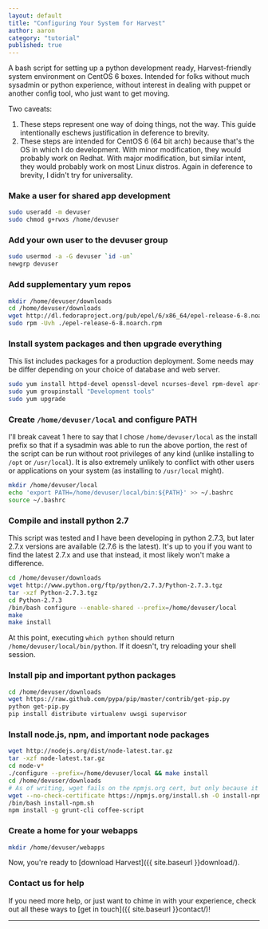 ```yaml
---
layout: default
title: "Configuring Your System for Harvest"
author: aaron
category: "tutorial"
published: true
---
```


A bash script for setting up a python development ready, Harvest-friendly system environment on CentOS 6 boxes. Intended for folks without much sysadmin or python experience, without interest in dealing with puppet or another config tool, who just want to get moving.

Two caveats:

1. These steps represent one way of doing things, not the way. This guide intentionally eschews justification in deference to brevity.
2. These steps are intended for CentOS 6 (64 bit arch) because that's the OS in which I do development. With minor modification, they would probably work on Redhat. With major modification, but similar intent, they would probably work on most Linux distros. Again in deference to brevity, I didn't try for universality.

### Make a user for shared app development

```bash
sudo useradd -m devuser
sudo chmod g+rwxs /home/devuser
```

### Add your own user to the devuser group

```bash
sudo usermod -a -G devuser `id -un`
newgrp devuser
```

### Add supplementary yum repos

```bash
mkdir /home/devuser/downloads
cd /home/devuser/downloads
wget http://dl.fedoraproject.org/pub/epel/6/x86_64/epel-release-6-8.noarch.rpm
sudo rpm -Uvh ./epel-release-6-8.noarch.rpm
```

### Install system packages and then upgrade everything

This list includes packages for a production deployment. Some needs may be differ depending on your choice of database and web server.

```bash
sudo yum install httpd-devel openssl-devel ncurses-devel rpm-devel apr-util-devel apr-devel glibc-devel memcached readline-devel bzip2 bzip2-devel bzip2-libs libpng-devel openldap-devel freetype fontconfig freetype-devel lapack-devel blas-devel libgfortran gcc-gfortran gcc 'gcc-c++' postgresql-devel zlib-devel libcurl-devel expat-devel gettext-devel nginx sqlite-devel vim python-devel gmp-devel man
sudo yum groupinstall "Development tools"
sudo yum upgrade
```

### Create `/home/devuser/local` and configure PATH

I'll break caveat 1 here to say that I chose `/home/devuser/local` as the install prefix so that if a sysadmin was able to run the above portion, the rest of the script can be run without root privileges of any kind (unlike installing to `/opt` or `/usr/local`). It is also extremely unlikely to conflict with other users or applications on your system (as installing to `/usr/local` might).

```bash
mkdir /home/devuser/local
echo 'export PATH=/home/devuser/local/bin:${PATH}' >> ~/.bashrc
source ~/.bashrc
```

### Compile and install python 2.7

This script was tested and I have been developing in python 2.7.3, but later 2.7.x versions are available (2.7.6 is the latest). It's up to you if you want to find the latest 2.7.x and use that instead, it most likely won't make a difference.

```bash
cd /home/devuser/downloads
wget http://www.python.org/ftp/python/2.7.3/Python-2.7.3.tgz
tar -xzf Python-2.7.3.tgz
cd Python-2.7.3
/bin/bash configure --enable-shared --prefix=/home/devuser/local
make
make install
```

At this point, executing `which python` should return `/home/devuser/local/bin/python`. If it doesn't, try reloading your shell session.

### Install pip and important python packages

```bash
cd /home/devuser/downloads 
wget https://raw.github.com/pypa/pip/master/contrib/get-pip.py
python get-pip.py
pip install distribute virtualenv uwsgi supervisor
```

### Install node.js, npm, and important node packages

```bash
wget http://nodejs.org/dist/node-latest.tar.gz 
tar -xzf node-latest.tar.gz
cd node-v*
./configure --prefix=/home/devuser/local && make install
cd /home/devuser/downloads
# As of writing, wget fails on the npmjs.org cert, but only because it is registered to nodejs.org
wget --no-check-certificate https://npmjs.org/install.sh -O install-npm.sh
/bin/bash install-npm.sh
npm install -g grunt-cli coffee-script
```

### Create a home for your webapps

```bash
mkdir /home/devuser/webapps
```
Now, you're ready to [download Harvest]({{ site.baseurl }}download/).

### Contact us for help

If you need more help, or just want to chime in with your experience, check out all these ways to [get in touch]({{ site.baseurl }}contact/)!

---

